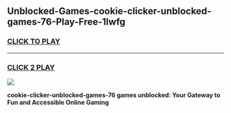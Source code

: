 
## Unblocked-Games-cookie-clicker-unblocked-games-76-Play-Free-1lwfg
<h3>
<a href="https://premium76.site?title=cookie-clicker-unblocked-games-76&ref=18A1">CLICK TO PLAY</a></h3>
<hr>

<h3>
<a href="https://premium76.site?title=cookie-clicker-unblocked-games-76&ref=18A1">CLICK 2 PLAY</a>
  
</h3>

<a href="https://premium76.site?title=cookie-clicker-unblocked-games-76&ref=18A1"><img src="https://clearcache.store/games.png"></a>


**cookie-clicker-unblocked-games-76 games unblocked: Your Gateway to Fun and Accessible Online Gaming**
